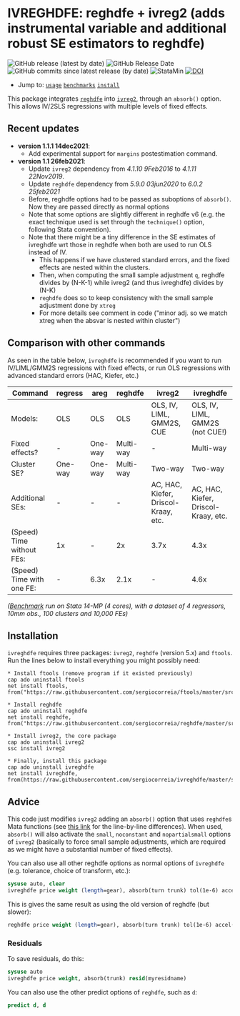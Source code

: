 # IVREGHDFE: reghdfe + ivreg2 (adds instrumental variable and additional robust SE estimators to reghdfe)
![GitHub release (latest by date)](https://img.shields.io/github/v/release/sergiocorreia/ivreghdfe?label=last%20version)
![GitHub Release Date](https://img.shields.io/github/release-date/sergiocorreia/ivreghdfe)
![GitHub commits since latest release (by date)](https://img.shields.io/github/commits-since/sergiocorreia/ivreghdfe/latest)
![StataMin](https://img.shields.io/badge/stata-%3E%3D%2012.1-blue)
[![DOI](https://zenodo.org/badge/82003805.svg)](https://zenodo.org/badge/latestdoi/82003805)
- Jump to: [`usage`](#usage) [`benchmarks`](#benchmarks) [`install`](#installation)

This package integrates [`reghdfe`](https://github.com/sergiocorreia/reghdfe/) into [`ivreg2`](https://ideas.repec.org/c/boc/bocode/s425401.html), through an `absorb()` option. This allows IV/2SLS regressions with multiple levels of fixed effects.

## Recent updates

- **version 1.1.1 14dec2021**:
	- Add experimental support for `margins` postestimation command.
- **version 1.1 26feb2021**:
	- Update `ivreg2` dependency from _4.1.10 9Feb2016_ to  _4.1.11 22Nov2019_.
	- Update `reghdfe` dependency from _5.9.0 03jun2020_ to _6.0.2 25feb2021_
	- Before, reghdfe options had to be passed as suboptions of `absorb()`. Now they are passed directly as normal options
	- Note that some options are slightly different in reghdfe v6 (e.g. the exact technique used is set through the `technique()` option, following Stata convention).
	- Note that there might be a tiny difference in the SE estimates of ivreghdfe wrt those in reghdfe when both are used to run OLS instead of IV.
		- This happens if we have clustered standard errors, and the fixed effects are nested within the clusters.
		- Then, when computing the small sample adjustment `q`, reghdfe divides by (N-K-1) while ivreg2 (and thus ivreghdfe) divides by (N-K)
		- `reghdfe` does so to keep consistency with the small sample adjustment done by `xtreg`
		- For more details see comment in code ("minor adj. so we match xtreg when the absvar is nested within cluster")


## Comparison with other commands

As seen in the table below, `ivreghdfe` is recommended if you want to run IV/LIML/GMM2S regressions with fixed effects, or run OLS regressions with advanced standard errors (HAC, Kiefer, etc.)

| Command                   | regress | areg    | reghdfe   | ivreg2                               | ivreghdfe                            |
|---------------------------|---------|---------|-----------|--------------------------------------|--------------------------------------|
| Models:                   | OLS     | OLS     | OLS       | OLS, IV, LIML, GMM2S, CUE            | OLS, IV, LIML, GMM2S (not CUE!)      |
| Fixed effects?            | -       | One-way | Multi-way | -                                    | Multi-way                            |
| Cluster SE?               | One-way | One-way | Multi-way | Two-way                              | Two-way                              |
| Additional SEs:           | -       | -       | -         | AC, HAC, Kiefer, Driscol-Kraay, etc. | AC, HAC, Kiefer, Driscol-Kraay, etc. |
| (Speed) Time without FEs: | 1x      | -       | 2x        | 3.7x                                 | 4.3x                                 |
| (Speed) Time with one FE: | -       | 6.3x    | 2.1x      | -                                    | 4.6x                                 |

*([Benchmark](simple_benchmark.do) run on Stata 14-MP (4 cores), with a dataset of 4 regressors, 10mm obs., 100 clusters and 10,000 FEs)*

## Installation

`ivreghdfe` requires three packages: `ivreg2`, `reghdfe` (version 5.x) and `ftools`. Run the lines below to install everything you might possibly need:


```
* Install ftools (remove program if it existed previously)
cap ado uninstall ftools
net install ftools, from("https://raw.githubusercontent.com/sergiocorreia/ftools/master/src/")

* Install reghdfe
cap ado uninstall reghdfe
net install reghdfe, from("https://raw.githubusercontent.com/sergiocorreia/reghdfe/master/src/")

* Install ivreg2, the core package
cap ado uninstall ivreg2
ssc install ivreg2

* Finally, install this package
cap ado uninstall ivreghdfe
net install ivreghdfe, from(https://raw.githubusercontent.com/sergiocorreia/ivreghdfe/master/src/)
```

## Advice

This code just modifies `ivreg2` adding an `absorb()` option that uses
`reghdfe`s Mata functions (see [this link](https://www.diffchecker.com/tzvmpKis) for the line-by-line differences).
When used, `absorb()` will also activate the `small`, `noconstant` and `nopartialsmall`
options of `ivreg2` (basically to force small sample adjustments, which are
required as we might have a substantial number of fixed effects).

You can also use all other reghdfe options as normal options of `ivreghdfe`
(e.g. tolerance, choice of transform, etc.):

```stata
sysuse auto, clear
ivreghdfe price weight (length=gear), absorb(turn trunk) tol(1e-6) accel(sd)
```

This is gives the same result as using the old version of reghdfe (but slower):

```stata
reghdfe price weight (length=gear), absorb(turn trunk) tol(1e-6) accel(sd) version(3)
```

### Residuals

To save residuals, do this:

```stata
sysuse auto
ivreghdfe price weight, absorb(trunk) resid(myresidname)
```

You can also use the other predict options of `reghdfe`, such as `d`:

```stata
predict d, d
```
